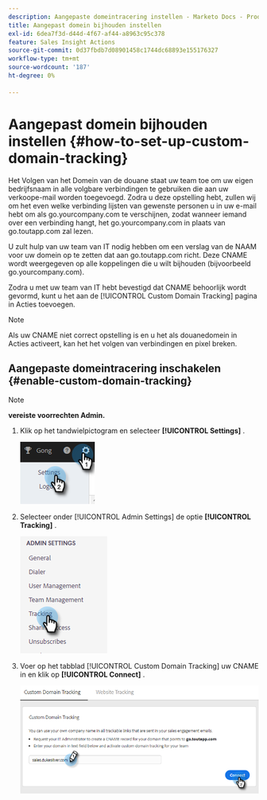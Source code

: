 ```yaml
---
description: Aangepaste domeintracering instellen - Marketo Docs - Productdocumentatie
title: Aangepast domein bijhouden instellen
exl-id: 6dea7f3d-d44d-4f67-af44-a8963c95c378
feature: Sales Insight Actions
source-git-commit: 0d37fbdb7d08901458c1744dc68893e155176327
workflow-type: tm+mt
source-wordcount: '187'
ht-degree: 0%

---
```


# Aangepast domein bijhouden instellen {#how-to-set-up-custom-domain-tracking}

Het Volgen van het Domein van de douane staat uw team toe om uw eigen bedrijfsnaam in alle volgbare verbindingen te gebruiken die aan uw verkoope-mail worden toegevoegd. Zodra u deze opstelling hebt, zullen wij om het even welke verbinding lijsten van gewenste personen u in uw e-mail hebt om als go.yourcompany.com te verschijnen, zodat wanneer iemand over een verbinding hangt, het go.yourcompany.com in plaats van go.toutapp.com zal lezen.

U zult hulp van uw team van IT nodig hebben om een verslag van de NAAM voor uw domein op te zetten dat aan go.toutapp.com richt. Deze CNAME wordt weergegeven op alle koppelingen die u wilt bijhouden (bijvoorbeeld go.yourcompany.com).

Zodra u met uw team van IT hebt bevestigd dat CNAME behoorlijk wordt gevormd, kunt u het aan de [!UICONTROL Custom Domain Tracking] pagina in Acties toevoegen.

>[!NOTE]
>
>Als uw CNAME niet correct opstelling is en u het als douanedomein in Acties activeert, kan het het volgen van verbindingen en pixel breken.

## Aangepaste domeintracering inschakelen {#enable-custom-domain-tracking}

>[!NOTE]
>
>**vereiste voorrechten Admin.**

1. Klik op het tandwielpictogram en selecteer **[!UICONTROL Settings]** .

   ![](assets/how-to-set-up-custom-domain-tracking-1.png)

1. Selecteer onder [!UICONTROL Admin Settings] de optie **[!UICONTROL Tracking]** .

   ![](assets/how-to-set-up-custom-domain-tracking-2.png)

1. Voer op het tabblad [!UICONTROL Custom Domain Tracking] uw CNAME in en klik op **[!UICONTROL Connect]** .

   ![](assets/how-to-set-up-custom-domain-tracking-3.png)
